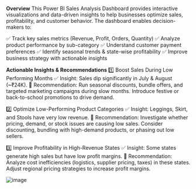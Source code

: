 **Overview**
This Power BI Sales Analysis Dashboard provides interactive visualizations and data-driven insights to help businesses optimize sales, profitability, and customer behavior. The dashboard enables decision-makers to:

✅ Track key sales metrics (Revenue, Profit, Orders, Quantity)
✅ Analyze product performance by sub-category
✅ Understand customer payment preferences
✅ Identify seasonal trends & state-wise profitability
✅ Improve business strategy with actionable insights

 **Actionable Insights & Recommendations**
1️⃣ Boost Sales During Low Performing Months
✅ Insight: Sales dip significantly in July & August (~₹24K).
📌 Recommendation:
 Run seasonal discounts, bundle offers, and targeted marketing campaigns during slow months.
 Introduce festive or back-to-school promotions to drive demand.

2️⃣ Optimize Low-Performing Product Categories
✅ Insight: Leggings, Skirt, and Stools have very low revenue.
📌 Recommendation:
Investigate whether pricing, demand, or stock issues are causing low sales.
Consider discounting, bundling with high-demand products, or phasing out low sellers.

3️⃣ Improve Profitability in High-Revenue States
✅ Insight: Some states generate high sales but have low profit margins.
📌 Recommendation:
Analyze cost inefficiencies (logistics, supplier pricing, taxes) in these states.
Adjust regional pricing strategies to increase profit margins.




![image](https://github.com/user-attachments/assets/ff55c6f1-eedc-490c-a7c9-22d59998316b)
